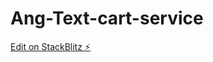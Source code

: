 # Ang-Text-cart-service

[Edit on StackBlitz ⚡️](https://stackblitz.com/edit/angular8-shopping-cart-bsdbwy)